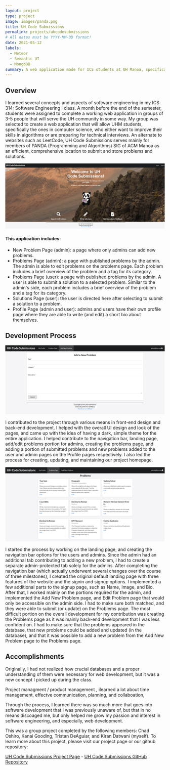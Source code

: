 ```yaml
---
layout: project
type: project
image: images/panda.png
title: UH Code Submissions
permalink: projects/uhcodesubmissions
# All dates must be YYYY-MM-DD format!
date: 2021-05-12
labels:
  - Meteor
  - Semantic UI
  - MongoDB
summary: A web application made for ICS students at UH Manoa, specifically members of the Programming and Algorithms (PANDA) SIG of ACM Manoa, to assist them in solving problems and storing solutions.
---
```


## Overview

I learned several concepts and aspects of software engineering in my ICS 314: Software Engineering I class. A month before the end of the semester, students were assigned to complete a working web application in groups of 3-5 people that will serve the UH community in some way. My group was selected to create a web application that will allow UHM students, specifically the ones in computer science, who either want to improve their skills in algorithms or are preparing for technical interviews. An alternate to websites such as LeetCode, UH Code Submissions serves mainly for members of PANDA (Programming and Algorithms) SIG of ACM Manoa as an efficient, comprehensive location to submit and store problems and solutions.

<img class="ui rounded image" src="../images/uhcode.png">

#### This application includes:
- New Problem Page (admin): a page where only admins can add new problems.
- Problems Page (admin): a page with published problems by the admin. The admin is able to edit problems on the problems page. Each problem includes a brief overview of the problem and a tag for its category.
- Problems Page (user): a page with published problems by the admin. A user is able to submit a solution to a selected problem. Similar to the admin's side, each problem includes a brief overview of the problem and a tag for its category.
- Solutions Page (user): the user is directed here after selecting to submit a solution to a problem.
- Profile Page (admin and user): admins and users have their own profile page where they are able to write (and edit) a short bio about themselves.

## Development Process

<img class="ui medium right floated image" src="../images/new.png">

I contributed to the project through various means in front-end design and back-end development. I helped with the overall UI design and look of the pages, and came up with the idea of having a dark, simple theme for the entire application. I helped contribute to the navigation bar, landing page, add/edit problems portion for admins, creating the problems page, and adding a portion of submitted problems and new problems added to the user and admin pages on the Profile pages respectively. I also led the process for creating, updating, and maintaining our project homepage.

<img class="ui medium left floated image" src="../images/page.png">

I started the process by working on the landing page, and creating the navigation bar options for the users and admins. Since the admin had an additional tab contributing to adding a new problem, I had to create a separate admin-protected tab solely for the admins. After completing the navigation bar (which actually underwent several changes over the course of three milestones), I created the original default landing page with three features of the website and the signin and signup options. I implemented a few additional parts to the signup page, such as Name, Image, and Bio. After that, I worked mainly on the portions required for the admin, and implemented the Add New Problem page, and Edit Problem page that would only be accessible on the admin side. I had to make sure both matched, and they were able to submit (or update) on the Problems page. The most difficult portion on the overall development for my contribution was creating the Problems page as it was mainly back-end development that I was less confident on. I had to make sure that the problems appeared in the database, that new problems could be added and updated (in the database), and that it was possible to add a new problem from the Add New Problem page to the Problems page.

## Accomplishments

Originally, I had not realized how crucial databases and a proper understanding of them were necessary for web development, but it was a new concept I picked up during the class.


Project managment / product management , ilearned a lot about time management, effectve communication, planning, and collaboation,

Through the process, I learned there was so much more that goes into software development that I was previously unaware of, but that in no means discoaged me, but only helped me grow my passion and interest in software engineering, and especially, web development.

This was a group project completed by the following members: Chad Oshiro, Kanai Gooding, Tristan DeAguiar, and Kiran Datwani (myself). To learn more about this project, please visit our project page or our github repository:

<a href="https://uh-code-submissions.github.io/"><i class="large github icon"></i>UH Code Submissions Project Page</a> - <a href="https://github.com/uh-code-submissions"><i class="large github icon"></i>UH Code Submissions GitHub Repository</a>
